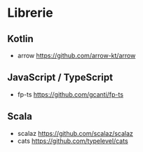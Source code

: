 # Librerie

## Kotlin

* arrow https://github.com/arrow-kt/arrow

## JavaScript / TypeScript

* fp-ts https://github.com/gcanti/fp-ts

## Scala

* scalaz https://github.com/scalaz/scalaz
* cats https://github.com/typelevel/cats

